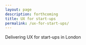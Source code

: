 ```yaml
---
layout: page
description: forthcoming
title: UX for start-ups
permalink: /ux-for-start-ups/
---
```


Delivering UX for start-ups in London

